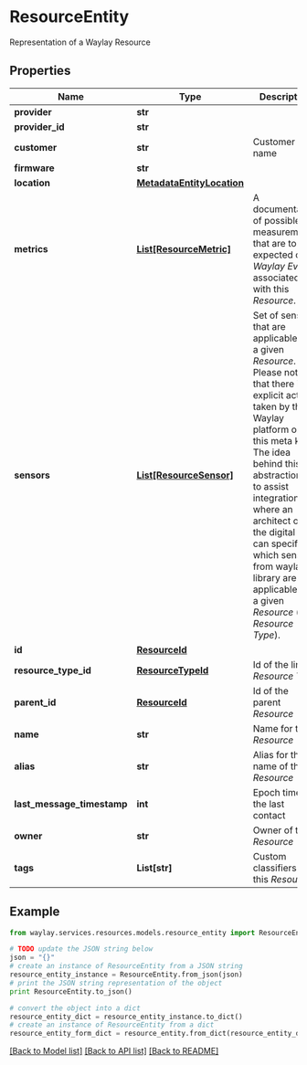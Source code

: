 # ResourceEntity

Representation of a Waylay Resource

## Properties

Name | Type | Description | Notes
------------ | ------------- | ------------- | -------------
**provider** | **str** |  | [optional] 
**provider_id** | **str** |  | [optional] 
**customer** | **str** | Customer name | [optional] 
**firmware** | **str** |  | [optional] 
**location** | [**MetadataEntityLocation**](MetadataEntityLocation.md) |  | [optional] 
**metrics** | [**List[ResourceMetric]**](ResourceMetric.md) | A documentation of possible measurements that are to be expected on _Waylay Events_ associated with this _Resource_. | [optional] 
**sensors** | [**List[ResourceSensor]**](ResourceSensor.md) | Set of sensors that are applicable for a given _Resource_. Please note that there is no explicit action taken by the Waylay platform on this meta key. The idea behind this abstraction is to assist integrations where an architect of the digital twin can specify which sensors from waylay library are applicable for a given _Resource_ (or _Resource Type_). | [optional] 
**id** | [**ResourceId**](ResourceId.md) |  | [optional] 
**resource_type_id** | [**ResourceTypeId**](ResourceTypeId.md) | Id of the linked _Resource Type_ | [optional] 
**parent_id** | [**ResourceId**](ResourceId.md) | Id of the parent _Resource_ | [optional] 
**name** | **str** | Name for the _Resource_ | [optional] 
**alias** | **str** | Alias for the name of the _Resource_ | [optional] 
**last_message_timestamp** | **int** | Epoch time of the last contact | [optional] 
**owner** | **str** | Owner of the _Resource_ | [optional] 
**tags** | **List[str]** | Custom classifiers for this _Resource_. | [optional] 

## Example

```python
from waylay.services.resources.models.resource_entity import ResourceEntity

# TODO update the JSON string below
json = "{}"
# create an instance of ResourceEntity from a JSON string
resource_entity_instance = ResourceEntity.from_json(json)
# print the JSON string representation of the object
print ResourceEntity.to_json()

# convert the object into a dict
resource_entity_dict = resource_entity_instance.to_dict()
# create an instance of ResourceEntity from a dict
resource_entity_form_dict = resource_entity.from_dict(resource_entity_dict)
```
[[Back to Model list]](../README.md#documentation-for-models) [[Back to API list]](../README.md#documentation-for-api-endpoints) [[Back to README]](../README.md)


